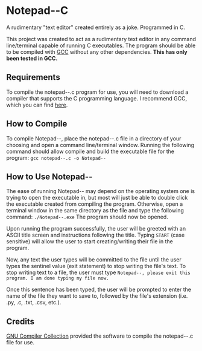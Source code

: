 # Notepad--C
A rudimentary "text editor" created entirely as a joke. Programmed in C.


This project was created to act as a rudimentary text editor in any command line/terminal capable of running C executables. The program should be able to be compiled with [GCC](https://gcc.gnu.org) without any other dependencies. **This has only been tested in GCC.**

## Requirements
To compile the notepad--.c program for use, you will need to download a compiler that supports the C programming language. I recommend GCC, which you can find [here](https://gcc.gnu.org).

## How to Compile
To compile Notepad--, place the notepad--.c file in a directory of your choosing and open a command line/terminal window. Running the following command should allow compile and build the executable file for the program:
```gcc notepad--.c -o Notepad--```

## How to Use Notepad--
The ease of running Notepad-- may depend on the operating system one is trying to open the executable in, but most will just be able to double click the executable created from compiling the program. Otherwise, open a terminal window in the same directory as the file and type the following command:
```./Notepad--.exe```
The program should now be opened.

Upon running the program successfully, the user will be greeted with an ASCII title screen and instructions following the title. Typing ```START``` (case sensitive) will allow the user to start creating/writing their file in the program.

Now, any text the user types will be committed to the file until the user types the sentinel value (exit statement) to stop writing the file's text. To stop writing text to a file, the user must type ```Notepad--, please exit this program. I am done typing my file now.```

Once this sentence has been typed, the user will be prompted to enter the name of the file they want to save to, followed by the file's extension (i.e. .py, .c, .txt, .csv, etc.).


## Credits
[GNU Compiler Collection](https://gcc.gnu.org) provided the software to compile the notepad--.c file for use.
